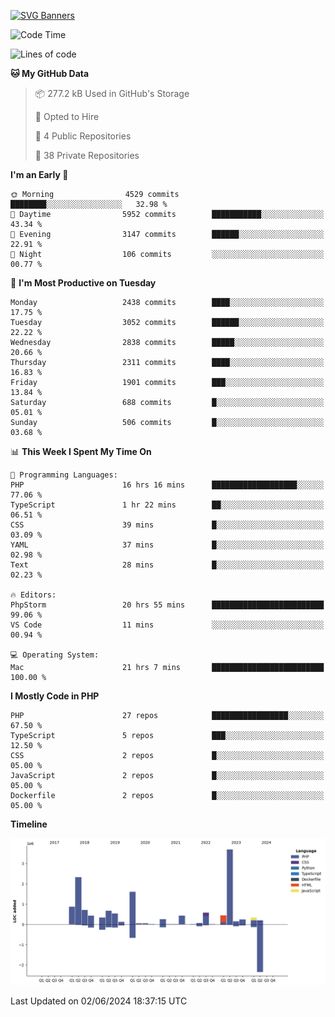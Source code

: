[![SVG Banners](https://svg-banners.vercel.app/api?type=glitch&text1=Gere_Lajos%F0%9F%92%BB&width=800&height=400)](https://github.com/Akshay090/svg-banners)

<!--START_SECTION:waka-->
![Code Time](http://img.shields.io/badge/Code%20Time-1%2C679%20hrs%208%20mins-blue)

![Lines of code](https://img.shields.io/badge/From%20Hello%20World%20I%27ve%20Written-14.0%20million%20lines%20of%20code-blue)

**🐱 My GitHub Data** 

> 📦 277.2 kB Used in GitHub's Storage 
 > 
> 💼 Opted to Hire
 > 
> 📜 4 Public Repositories 
 > 
> 🔑 38 Private Repositories 
 > 
**I'm an Early 🐤** 

```text
🌞 Morning                4529 commits        ████████░░░░░░░░░░░░░░░░░   32.98 % 
🌆 Daytime                5952 commits        ███████████░░░░░░░░░░░░░░   43.34 % 
🌃 Evening                3147 commits        ██████░░░░░░░░░░░░░░░░░░░   22.91 % 
🌙 Night                  106 commits         ░░░░░░░░░░░░░░░░░░░░░░░░░   00.77 % 
```
📅 **I'm Most Productive on Tuesday** 

```text
Monday                   2438 commits        ████░░░░░░░░░░░░░░░░░░░░░   17.75 % 
Tuesday                  3052 commits        ██████░░░░░░░░░░░░░░░░░░░   22.22 % 
Wednesday                2838 commits        █████░░░░░░░░░░░░░░░░░░░░   20.66 % 
Thursday                 2311 commits        ████░░░░░░░░░░░░░░░░░░░░░   16.83 % 
Friday                   1901 commits        ███░░░░░░░░░░░░░░░░░░░░░░   13.84 % 
Saturday                 688 commits         █░░░░░░░░░░░░░░░░░░░░░░░░   05.01 % 
Sunday                   506 commits         █░░░░░░░░░░░░░░░░░░░░░░░░   03.68 % 
```


📊 **This Week I Spent My Time On** 

```text
💬 Programming Languages: 
PHP                      16 hrs 16 mins      ███████████████████░░░░░░   77.06 % 
TypeScript               1 hr 22 mins        ██░░░░░░░░░░░░░░░░░░░░░░░   06.51 % 
CSS                      39 mins             █░░░░░░░░░░░░░░░░░░░░░░░░   03.09 % 
YAML                     37 mins             █░░░░░░░░░░░░░░░░░░░░░░░░   02.98 % 
Text                     28 mins             █░░░░░░░░░░░░░░░░░░░░░░░░   02.23 % 

🔥 Editors: 
PhpStorm                 20 hrs 55 mins      █████████████████████████   99.06 % 
VS Code                  11 mins             ░░░░░░░░░░░░░░░░░░░░░░░░░   00.94 % 

💻 Operating System: 
Mac                      21 hrs 7 mins       █████████████████████████   100.00 % 
```

**I Mostly Code in PHP** 

```text
PHP                      27 repos            █████████████████░░░░░░░░   67.50 % 
TypeScript               5 repos             ███░░░░░░░░░░░░░░░░░░░░░░   12.50 % 
CSS                      2 repos             █░░░░░░░░░░░░░░░░░░░░░░░░   05.00 % 
JavaScript               2 repos             █░░░░░░░░░░░░░░░░░░░░░░░░   05.00 % 
Dockerfile               2 repos             █░░░░░░░░░░░░░░░░░░░░░░░░   05.00 % 
```



**Timeline**

![Lines of Code chart](https://raw.githubusercontent.com/gere-lajos/gere-lajos/main/assets/bar_graph.png)


 Last Updated on 02/06/2024 18:37:15 UTC
<!--END_SECTION:waka-->
